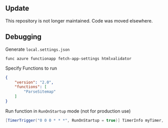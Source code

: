 ## Update

This repository is not longer maintained. Code was moved elsewhere.

## Debugging

Generate `local.settings.json`

```
func azure functionapp fetch-app-settings htmlvalidator
```

Specify Functions to run

```json
{
    "version": "2.0",
    "functions": [
        "ParseSitemap"
    ]
}
```

Run function in `RunOnStartup` mode (not for production use)

```csharp
[TimerTrigger("0 0 0 * * *", RunOnStartup = true)] TimerInfo myTimer,
```
